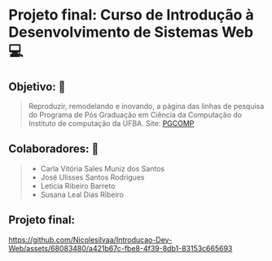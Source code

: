 # Projeto final: Curso de Introdução à Desenvolvimento de Sistemas  Web 💻

## Objetivo: :rocket:
 > Reproduzir, remodelando e inovando, a página das linhas de pesquisa do Programa de Pós Graduação em Ciência da Computação do Instituto de computação da UFBA. Site: [PGCOMP](https://www.pgcomp.ufba.br/area-de-concentracao)

## Colaboradores: :busts_in_silhouette: 

> - Carla Vitória Sales Muniz dos Santos 
> - José Ulisses Santos Rodrigues
> - Leticia Ribeiro Barreto
> - Susana Leal Dias Ribeiro 

## Projeto final:  

https://github.com/Nicolesilvaa/Introducao-Dev-Web/assets/68083480/a421b67c-fbe8-4f39-8db1-83153c665693

